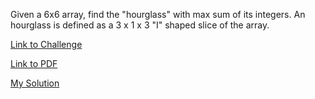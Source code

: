 Given a 6x6 array, find the "hourglass" with
max sum of its integers. An hourglass is
defined as a 3 x 1 x 3 "I" shaped slice of
the array.

[Link to Challenge](https://www.hackerrank.com/challenges/30-2d-arrays/problem)

[Link to PDF](./30-2d-arrays-English.pdf)

[My Solution](./2d_array.py)
